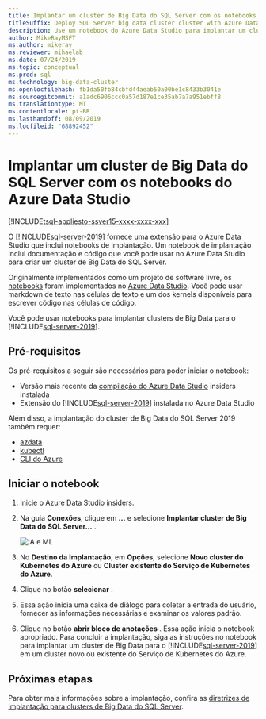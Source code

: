 ```yaml
---
title: Implantar um cluster de Big Data do SQL Server com os notebooks do Azure Data Studio
titleSuffix: Deploy SQL Server big data cluster cluster with Azure Data Studio notebooks
description: Use um notebook do Azure Data Studio para implantar um cluster de Big Data.
author: MikeRayMSFT
ms.author: mikeray
ms.reviewer: mihaelab
ms.date: 07/24/2019
ms.topic: conceptual
ms.prod: sql
ms.technology: big-data-cluster
ms.openlocfilehash: fb1da50fb84cbfd44aeab50a00be1c8433b3041e
ms.sourcegitcommit: a1adc6906ccc0a57d187e1ce35ab7a7a951ebff8
ms.translationtype: MT
ms.contentlocale: pt-BR
ms.lasthandoff: 08/09/2019
ms.locfileid: "68892452"
---
```

# <a name="deploy-sql-server-big-data-cluster-with-azure-data-studio-notebooks"></a>Implantar um cluster de Big Data do SQL Server com os notebooks do Azure Data Studio

[!INCLUDE[tsql-appliesto-ssver15-xxxx-xxxx-xxx](../includes/tsql-appliesto-ssver15-xxxx-xxxx-xxx.md)]

O [!INCLUDE[sql-server-2019](../includes/sssqlv15-md.md)] fornece uma extensão para o Azure Data Studio que inclui notebooks de implantação. Um notebook de implantação inclui documentação e código que você pode usar no Azure Data Studio para criar um cluster de Big Data do SQL Server.

Originalmente implementados como um projeto de software livre, os [notebooks](notebooks-guidance.md) foram implementados no [Azure Data Studio](http://docs.microsoft.com/sql/azure-data-studio/download). Você pode usar markdown de texto nas células de texto e um dos kernels disponíveis para escrever código nas células de código.

Você pode usar notebooks para implantar clusters de Big Data para o [!INCLUDE[sql-server-2019](../includes/sssqlv15-md.md)].

## <a name="prerequisites"></a>Pré-requisitos

Os pré-requisitos a seguir são necessários para poder iniciar o notebook:

* Versão mais recente da [compilação do Azure Data Studio](https://github.com/microsoft/azuredatastudio#try-out-the-latest-insiders-build-from-master) insiders instalada
* Extensão do [!INCLUDE[sql-server-2019](../includes/sssqlv15-md.md)] instalada no Azure Data Studio

Além disso, a implantação do cluster de Big Data do SQL Server 2019 também requer:

* [azdata](deploy-install-azdata.md)
* [kubectl](https://kubernetes.io/docs/tasks/tools/install-kubectl/#install-kubectl-binary-using-native-package-management)
* [CLI do Azure](/cli/azure/install-azure-cli)

## <a name="launch-the-notebook"></a>Iniciar o notebook

1. Inicie o Azure Data Studio insiders.

1. Na guia **Conexões**, clique em **...** e selecione **Implantar cluster de Big Data do SQL Server...** .

   ![IA e ML](media/deploy-notebooks/deploy-notebooks-1.png)

1. No **Destino da Implantação**, em **Opções**, selecione **Novo cluster do Kubernetes do Azure** ou **Cluster existente do Serviço de Kubernetes do Azure**.

1. Clique no botão **selecionar** .

1. Essa ação inicia uma caixa de diálogo para coletar a entrada do usuário, fornecer as informações necessárias e examinar os valores padrão.

1. Clique no botão **abrir bloco de anotações** .
Essa ação inicia o notebook apropriado. Para concluir a implantação, siga as instruções no notebook para implantar um cluster de Big Data para o [!INCLUDE[sql-server-2019](../includes/sssqlv15-md.md)] em um cluster novo ou existente do Serviço de Kubernetes do Azure.

## <a name="next-steps"></a>Próximas etapas

Para obter mais informações sobre a implantação, confira as [diretrizes de implantação para clusters de Big Data do SQL Server](deployment-guidance.md).
